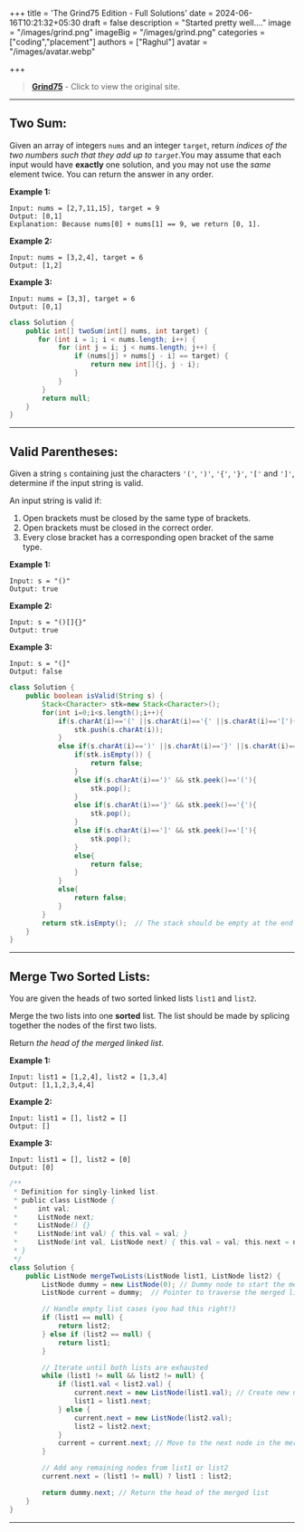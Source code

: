 +++
title = 'The Grind75 Edition - Full Solutions'
date = 2024-06-16T10:21:32+05:30
draft = false
description = "Started pretty well...."
image = "/images/grind.png"
imageBig = "/images/grind.png"
categories = ["coding","placement"]
authors = ["Raghul"]
avatar = "/images/avatar.webp"

+++

> [**Grind75**](https://www.techinterviewhandbook.org/grind75?weeks=26&hours=40) - Click to view the original site.

------



## Two Sum:

Given an array of integers `nums` and an integer `target`, return *indices of the two numbers such that they add up to `target`*.You may assume that each input would have **exactly** one solution, and you may not use the *same* element twice. You can return the answer in any order.

**Example 1:**

```
Input: nums = [2,7,11,15], target = 9
Output: [0,1]
Explanation: Because nums[0] + nums[1] == 9, we return [0, 1].
```

**Example 2:**

```
Input: nums = [3,2,4], target = 6
Output: [1,2]
```

**Example 3:**

```
Input: nums = [3,3], target = 6
Output: [0,1]
```

```java
class Solution {
    public int[] twoSum(int[] nums, int target) {
       for (int i = 1; i < nums.length; i++) {
            for (int j = i; j < nums.length; j++) {
                if (nums[j] + nums[j - i] == target) {
                    return new int[]{j, j - i};
                }
            }
        }
        return null;
    }
}
```

------



## Valid Parentheses:

Given a string `s` containing just the characters `'('`, `')'`, `'{'`, `'}'`, `'['` and `']'`, determine if the input string is valid.

An input string is valid if:

1. Open brackets must be closed by the same type of brackets.
2. Open brackets must be closed in the correct order.
3. Every close bracket has a corresponding open bracket of the same type.

**Example 1:**

```
Input: s = "()"
Output: true
```

**Example 2:**

```
Input: s = "()[]{}"
Output: true
```

**Example 3:**

```
Input: s = "(]"
Output: false
```

```Java
class Solution {
    public boolean isValid(String s) {
        Stack<Character> stk=new Stack<Character>();
        for(int i=0;i<s.length();i++){
            if(s.charAt(i)=='(' ||s.charAt(i)=='{' ||s.charAt(i)=='['){
                stk.push(s.charAt(i));
            }
            else if(s.charAt(i)==')' ||s.charAt(i)=='}' ||s.charAt(i)==']'){
                if(stk.isEmpty()) {
                    return false;
                }
                else if(s.charAt(i)==')' && stk.peek()=='('){
                    stk.pop();
                }
                else if(s.charAt(i)=='}' && stk.peek()=='{'){
                    stk.pop();
                }
                else if(s.charAt(i)==']' && stk.peek()=='['){
                    stk.pop();
                }
                else{
                    return false;
                }
            }
            else{
                return false;
            }
        }
        return stk.isEmpty();  // The stack should be empty at the end for all brackets to be valid
    }
}
```

------



## Merge Two Sorted Lists:

You are given the heads of two sorted linked lists `list1` and `list2`.

Merge the two lists into one **sorted** list. The list should be made by splicing together the nodes of the first two lists.

Return *the head of the merged linked list*.

**Example 1:**

```
Input: list1 = [1,2,4], list2 = [1,3,4]
Output: [1,1,2,3,4,4]
```

**Example 2:**

```
Input: list1 = [], list2 = []
Output: []
```

**Example 3:**

```
Input: list1 = [], list2 = [0]
Output: [0]
```

```java
/**
 * Definition for singly-linked list.
 * public class ListNode {
 *     int val;
 *     ListNode next;
 *     ListNode() {}
 *     ListNode(int val) { this.val = val; }
 *     ListNode(int val, ListNode next) { this.val = val; this.next = next; }
 * }
 */
class Solution {
    public ListNode mergeTwoLists(ListNode list1, ListNode list2) {
        ListNode dummy = new ListNode(0); // Dummy node to start the merged list
        ListNode current = dummy;  // Pointer to traverse the merged list

        // Handle empty list cases (you had this right!)
        if (list1 == null) {
            return list2;
        } else if (list2 == null) {
            return list1;
        }

        // Iterate until both lists are exhausted
        while (list1 != null && list2 != null) {
            if (list1.val < list2.val) {
                current.next = new ListNode(list1.val); // Create new node
                list1 = list1.next;
            } else {
                current.next = new ListNode(list2.val); 
                list2 = list2.next;
            }
            current = current.next; // Move to the next node in the merged list
        }

        // Add any remaining nodes from list1 or list2
        current.next = (list1 != null) ? list1 : list2;

        return dummy.next; // Return the head of the merged list
    }
}
```

------



## 
